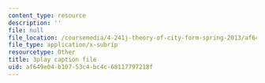 ```yaml
---
content_type: resource
description: ''
file: null
file_location: /coursemedia/4-241j-theory-of-city-form-spring-2013/af649e04b10753c4bc4c68117797218f_urE_22UEO_8.vtt
file_type: application/x-subrip
resourcetype: Other
title: 3play caption file
uid: af649e04-b107-53c4-bc4c-68117797218f
---
```

